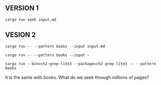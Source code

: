 ## VERSION 1
`cargo run seek input.md`

## VESION 2
`cargo run -- --pattern books --input input.md`

`cargo run -- --pattern books --input - `

`cargo run --bin=ch2-grep-lite3 --package=ch2-grep-lite3 -- --pattern books`

It is the same with books. What do we seek through millions of pages?
